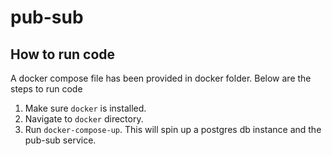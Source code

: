 # pub-sub
## How to run code
A docker compose file has been provided in docker folder. Below are the steps to run code
1) Make sure `docker` is installed.
2) Navigate to `docker` directory.
3) Run `docker-compose-up`. This will spin up a postgres db instance and the pub-sub service.

